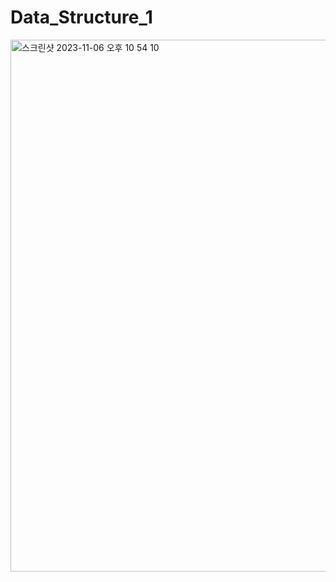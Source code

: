# Data_Structure_1
<img width="851" alt="스크린샷 2023-11-06 오후 10 54 10" src="https://github.com/KIMMIN5/Data_Structure_1/assets/121488861/4f38f6fb-5f1a-47b6-b609-22d357a07716">
